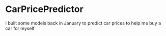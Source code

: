 # CarPricePredictor
I built some models back in January to predict car prices to help me buy a car for myself.
